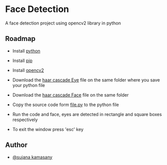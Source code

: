 # Face Detection

A face detection project using opencv2 library in python


## Roadmap 

- Install [python](python.org/downloads/) 

- Install [pip](https://www.geeksforgeeks.org/how-to-install-pip-on-windows/)

- Install [opencv2](https://pypi.org/project/opencv-python/)

- Download the [haar cascade Eye](https://github.com/sujana-kamasany/Face-Detection-/blob/main/haarcascade_eye.xml) file on the same folder where you save your python file

- Download the [haar cascade Face](https://github.com/sujana-kamasany/Face-Detection-/blob/main/haarcascade_frontalface_alt.xml) file on the same folder 

- Copy the source code form [file.py](https://github.com/sujana-kamasany/Face-Detection-/blob/main/face.py) to the python file  

- Run the code and face, eyes are detected in rectangle and square boxes respectively  

- To exit the window press 'esc' key

## Author

- [@sujana kamasany](https://github.com/sujana-kamasany)
